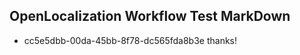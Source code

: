 ## OpenLocalization Workflow Test MarkDown
* cc5e5dbb-00da-45bb-8f78-dc565fda8b3e thanks!

<!--HONumber=Aug16_HO4-->


